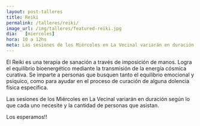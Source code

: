```yaml
---
layout: post-talleres
title: Reiki
permalink: /talleres/reiki/
image_url: /img/talleres/featured-reiki.jpg
dia:   [miercoles]
hora: 10 a 12hs
meta: Las sesiones de los Miércoles en La Vecinal variarán en duración según lo que cada uno necesite y la cantidad de personas que asistan.
---
```


<p>
	El Reiki es una terapia de sanación a través de imposición de manos. 
Logra el equilibrio bioenergético mediante la transmisión de la energía cósmica curativa.
Se imparte a personas que busquen tanto el equilibrio emocional y psíquico, como para ayudar en el proceso de curación de alguna dolencia física específica.

Las sesiones de los Miércoles en La Vecinal variarán en duración según lo que cada uno necesite y la cantidad de personas que asistan.

Los esperamos!!
</p>